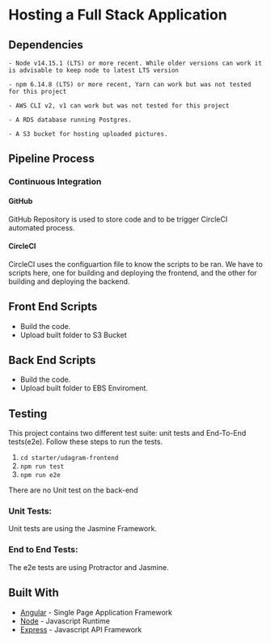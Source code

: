 # Hosting a Full Stack Application

## Dependencies

```
- Node v14.15.1 (LTS) or more recent. While older versions can work it is advisable to keep node to latest LTS version

- npm 6.14.8 (LTS) or more recent, Yarn can work but was not tested for this project

- AWS CLI v2, v1 can work but was not tested for this project

- A RDS database running Postgres.

- A S3 bucket for hosting uploaded pictures.

```

## Pipeline Process

### Continuous Integration

#### GitHub

GitHub Repository is used to store code and to be trigger CircleCI automated process.

#### CircleCI

CircleCI uses the configuartion file to know the scripts to be ran. We have to scripts here, one for building and deploying the frontend,
and the other for building and deploying the backend.

## Front End Scripts

- Build the code.
- Upload built folder to S3 Bucket

## Back End Scripts

- Build the code.
- Upload built folder to EBS Enviroment.

## Testing

This project contains two different test suite: unit tests and End-To-End tests(e2e). Follow these steps to run the tests.

1. `cd starter/udagram-frontend`
1. `npm run test`
1. `npm run e2e`

There are no Unit test on the back-end

### Unit Tests:

Unit tests are using the Jasmine Framework.

### End to End Tests:

The e2e tests are using Protractor and Jasmine.

## Built With

- [Angular](https://angular.io/) - Single Page Application Framework
- [Node](https://nodejs.org) - Javascript Runtime
- [Express](https://expressjs.com/) - Javascript API Framework
